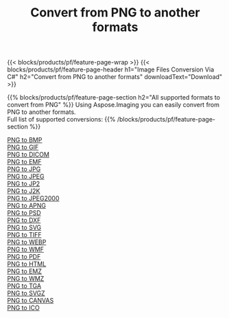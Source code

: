 ﻿---
title: Convert from PNG to another formats 
weight: 3920
url: /java/conversion/from/png 
lang: en
langdirlevel: 2
locales: zh-hans,ja,it,ru,de,es,fr,nl,id,lt,pl,pt,vi,tr,ko,zh-hant,ar,hi,th,sv,cs,uk,he
description: Using Aspose.Imaging you can easily convert from PNG to another formats
---

{{< blocks/products/pf/feature-page-wrap >}}
{{< blocks/products/pf/feature-page-header h1="Image Files Conversion Via C#" h2="Convert from PNG to another formats" downloadText="Download" >}}


{{% blocks/products/pf/feature-page-section  h2="All supported formats to convert from PNG" %}}
Using Aspose.Imaging you can easily convert from PNG to another formats.
<br/>
Full list of supported conversions:
{{% /blocks/products/pf/feature-page-section %}}
<div class="container-fluid productfamilypage bg-gray">
    <div class="convertypes bg-gray agp-content section">
        <div class="container">
		<div class="row other-converters">
		    <div class='col-md-2 other-converter remove-lp remove-rp'><a href="/imaging/java/conversion/png-to-bmp" >PNG to BMP</a></div><div class='col-md-2 other-converter remove-lp remove-rp'><a href="/imaging/java/conversion/png-to-gif" >PNG to GIF</a></div><div class='col-md-2 other-converter remove-lp remove-rp'><a href="/imaging/java/conversion/png-to-dicom" >PNG to DICOM</a></div><div class='col-md-2 other-converter remove-lp remove-rp'><a href="/imaging/java/conversion/png-to-emf" >PNG to EMF</a></div><div class='col-md-2 other-converter remove-lp remove-rp'><a href="/imaging/java/conversion/png-to-jpg" >PNG to JPG</a></div><div class='col-md-2 other-converter remove-lp remove-rp'><a href="/imaging/java/conversion/png-to-jpeg" >PNG to JPEG</a></div><div class='col-md-2 other-converter remove-lp remove-rp'><a href="/imaging/java/conversion/png-to-jp2" >PNG to JP2</a></div><div class='col-md-2 other-converter remove-lp remove-rp'><a href="/imaging/java/conversion/png-to-j2k" >PNG to J2K</a></div><div class='col-md-2 other-converter remove-lp remove-rp'><a href="/imaging/java/conversion/png-to-jpeg2000" >PNG to JPEG2000</a></div><div class='col-md-2 other-converter remove-lp remove-rp'><a href="/imaging/java/conversion/png-to-apng" >PNG to APNG</a></div><div class='col-md-2 other-converter remove-lp remove-rp'><a href="/imaging/java/conversion/png-to-psd" >PNG to PSD</a></div><div class='col-md-2 other-converter remove-lp remove-rp'><a href="/imaging/java/conversion/png-to-dxf" >PNG to DXF</a></div><div class='col-md-2 other-converter remove-lp remove-rp'><a href="/imaging/java/conversion/png-to-svg" >PNG to SVG</a></div><div class='col-md-2 other-converter remove-lp remove-rp'><a href="/imaging/java/conversion/png-to-tiff" >PNG to TIFF</a></div><div class='col-md-2 other-converter remove-lp remove-rp'><a href="/imaging/java/conversion/png-to-webp" >PNG to WEBP</a></div><div class='col-md-2 other-converter remove-lp remove-rp'><a href="/imaging/java/conversion/png-to-wmf" >PNG to WMF</a></div><div class='col-md-2 other-converter remove-lp remove-rp'><a href="/imaging/java/conversion/png-to-pdf" >PNG to PDF</a></div><div class='col-md-2 other-converter remove-lp remove-rp'><a href="/imaging/java/conversion/png-to-html" >PNG to HTML</a></div><div class='col-md-2 other-converter remove-lp remove-rp'><a href="/imaging/java/conversion/png-to-emz" >PNG to EMZ</a></div><div class='col-md-2 other-converter remove-lp remove-rp'><a href="/imaging/java/conversion/png-to-wmz" >PNG to WMZ</a></div><div class='col-md-2 other-converter remove-lp remove-rp'><a href="/imaging/java/conversion/png-to-tga" >PNG to TGA</a></div><div class='col-md-2 other-converter remove-lp remove-rp'><a href="/imaging/java/conversion/png-to-svgz" >PNG to SVGZ</a></div><div class='col-md-2 other-converter remove-lp remove-rp'><a href="/imaging/java/conversion/png-to-canvas" >PNG to CANVAS</a></div><div class='col-md-2 other-converter remove-lp remove-rp'><a href="/imaging/java/conversion/png-to-ico" >PNG to ICO</a></div>
                </div>
        </div>
    </div>
</div>
<br/>

